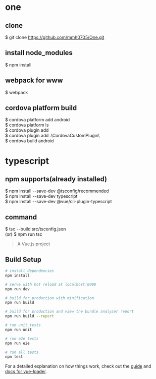 # one

## clone
$ git clone https://github.com/mmh0705/One.git

## install node_modules
$ npm install

## webpack for www
$ webpack 

## cordova platform build
$ cordova platform add android  
$ cordova platform ls  
$ cordova plugin add  
$ cordova plugin add .\CordovaCustomPlugin\  
$ cordova build android  

# typescript
## npm supports(already installed)
$ npm install --save-dev @tsconfig/recommended  
$ npm install --save-dev typescript   
$ npm install --save-dev @vue/cli-plugin-typescript  

## command 
$ tsc --build src/tsconfig.json  
(or) $ npm run tsc


> A Vue.js project

## Build Setup

``` bash
# install dependencies
npm install

# serve with hot reload at localhost:8080
npm run dev

# build for production with minification
npm run build

# build for production and view the bundle analyzer report
npm run build --report

# run unit tests
npm run unit

# run e2e tests
npm run e2e

# run all tests
npm test
```

For a detailed explanation on how things work, check out the [guide](http://vuejs-templates.github.io/webpack/) and [docs for vue-loader](http://vuejs.github.io/vue-loader).
